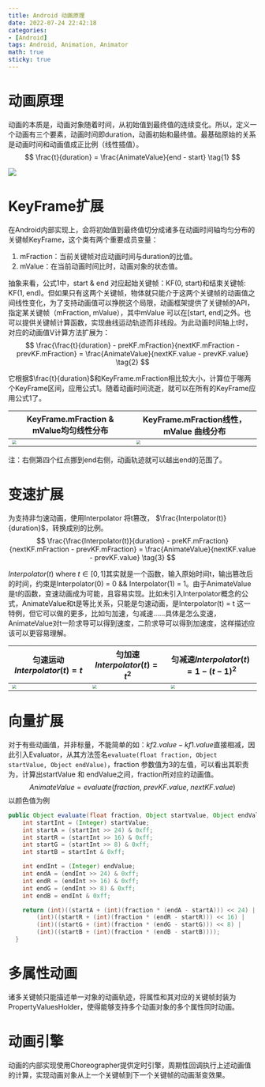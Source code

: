 ```yaml
---
title: Android 动画原理
date: 2022-07-24 22:42:18
categories:
- [Android]
tags: Android, Animation, Animator
math: true
sticky: true
---
```


# 动画原理

动画的本质是，动画对象随着时间，从初始值到最终值的连续变化。所以，定义一个动画有三个要素，动画时间即duration，动画初始和最终值。最基础原始的关系是动画时间和动画值成正比例（线性插值）。
$$
\frac{t}{duration} = \frac{AnimateValue}{end - start} \tag{1}
$$

![](https://pic.imgdb.cn/item/64a830a11ddac507cc4fff21.jpg)

# KeyFrame扩展

在Android内部实现上，会将初始值到最终值切分成诸多在动画时间轴均匀分布的关键帧KeyFrame，这个类有两个重要成员变量：

1. mFraction：当前关键帧对应动画时间与duration的比值。
2. mValue：在当前动画时间比时，动画对象的状态值。

抽象来看，公式$1$中，start & end 对应起始关键帧：KF(0, start)和结束关键帧: KF(1, end)。但如果只有这两个关键帧，物体就只能介于这两个关键帧的动画值之间线性变化，为了支持动画值可以挣脱这个局限，动画框架提供了关键帧的API，指定某关键帧（mFraction, mValue），其中mValue 可以在[start, end]之外。也可以提供关键帧计算函数，实现曲线运动轨迹而非线段。为此动画时间轴上t时，对应的动画值V计算方法扩展为：
$$
\frac{\frac{t}{duration} - preKF.mFraction}{nextKF.mFraction - prevKF.mFraction} = \frac{AnimateValue}{nextKF.value - prevKF.value} \tag{2}
$$

它根据$\frac{t}{duration}$和KeyFrame.mFraction相比较大小，计算位于哪两个KeyFrame区间，应用公式$1$。随着动画时间流逝，就可以在所有的KeyFrame应用公式$1$了。

| KeyFrame.mFraction & mValue均匀线性分布                      | KeyFrame.mFraction线性，mValue 曲线分布                      |
| ------------------------------------------------------------ | ------------------------------------------------------------ |
| <img src="https://pic.imgdb.cn/item/64a830de1ddac507cc50c9b3.jpg" style="zoom:50%;" /> | <img src="https://pic.imgdb.cn/item/64a831441ddac507cc51f687.jpg" style="zoom:50%;" /> |



注：右侧第四个红点挪到end右侧，动画轨迹就可以越出end的范围了。



# 变速扩展

为支持非匀速动画，使用Interpolator 将t篡改， $\frac{Interpolator(t)}{duration}$，转换成别的比例。
$$
\frac{\frac{Interpolator(t)}{duration} - preKF.mFraction}{nextKF.mFraction - prevKF.mFraction} = \frac{AnimateValue}{nextKF.value - prevKF.value} \tag{3}
$$

$Interpolator(t)\text{ where } t\in[0, 1]$其实就是一个函数，输入原始时间t，输出篡改后的时间，约束是Interpolator(0) = 0 && Interpolator(1) = 1。由于AnimateValue 是t的函数，变速动画成为可能，且容易实现。比如未引入Interpolator概念的公式，AnimateValue和t是等比关系，只能是匀速动画，是Interpolator(t) = t 这一特例，但它可以做的更多，比如匀加速，匀减速……具体是怎么变速，AnimateValue对t一阶求导可以得到速度，二阶求导可以得到加速度，这样描述应该可以更容易理解。

| 匀速运动 $Interpolator(t) = t$                               | 匀加速$Interpolator(t) = t^2$                                | 匀减速$Interpolator(t) = 1 - ( t - 1 ) ^ 2$                  |
| ------------------------------------------------------------ | ------------------------------------------------------------ | ------------------------------------------------------------ |
| <img src="https://pic.imgdb.cn/item/64a8316b1ddac507cc524d64.jpg" style="zoom:50%;" /> | <img src="https://pic.imgdb.cn/item/64a831821ddac507cc527ec7.jpg" style="zoom:50%;" /> | <img src="https://pic.imgdb.cn/item/64a831971ddac507cc52a9c4.jpg" style="zoom:50%;" /> |



# 向量扩展

对于有些动画值，并非标量，不能简单的如：$kf2.value - kf1.value$直接相减，因此引入Evaluator，从其方法签名`evaluate(float fraction, Object startValue, Object endValue)`，fraction 参数值为$3$的左值，可以看出其职责为，计算出startValue 和 endValue之间，fraction所对应的动画值。
$$
AnimateValue = evaluate(fraction, \ prevKF.value, \ nextKF.value) \tag{4}
$$
以颜色值为例

```java
public Object evaluate(float fraction, Object startValue, Object endValue) {
    int startInt = (Integer) startValue;
    int startA = (startInt >> 24) & 0xff;
    int startR = (startInt >> 16) & 0xff;
    int startG = (startInt >> 8) & 0xff;
    int startB = startInt & 0xff;

    int endInt = (Integer) endValue;
    int endA = (endInt >> 24) & 0xff;
    int endR = (endInt >> 16) & 0xff;
    int endG = (endInt >> 8) & 0xff;
    int endB = endInt & 0xff;

    return (int)((startA + (int)(fraction * (endA - startA))) << 24) |
        (int)((startR + (int)(fraction * (endR - startR))) << 16) |
        (int)((startG + (int)(fraction * (endG - startG))) << 8) |
        (int)((startB + (int)(fraction * (endB - startB))));
  }
```

# 多属性动画

诸多关键帧只能描述单一对象的动画轨迹，将属性和其对应的关键帧封装为PropertyValuesHolder，使得能够支持多个动画对象的多个属性同时动画。

# 动画引擎

动画的内部实现使用Choreographer提供定时引擎，周期性回调执行上述动画值的计算，实现动画对象从上一个关键帧到下一个关键帧的动画渐变效果。



